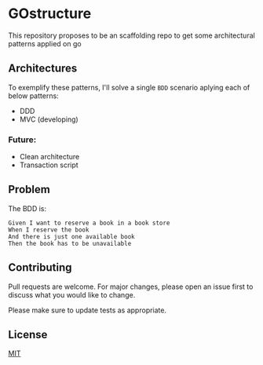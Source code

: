 # GOstructure

This repository proposes to be an scaffolding repo to get some architectural patterns applied on go

## Architectures

To exemplify these patterns, I'll solve a single `BDD` scenario aplying each of below patterns:

- DDD
- MVC (developing)

### Future:

- Clean architecture
- Transaction script


## Problem

The BDD is:

```
Given I want to reserve a book in a book store
When I reserve the book
And there is just one available book
Then the book has to be unavailable
```

## Contributing
Pull requests are welcome. For major changes, please open an issue first to discuss what you would like to change.

Please make sure to update tests as appropriate.

## License
[MIT](https://choosealicense.com/licenses/mit/)
